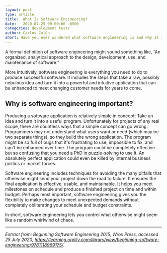 ```yaml
---
layout: post
type: article
title:  What Is Software Engineering?
date:   2020-07-25 09:00:00 -0500
categories: development tests
author: Carlos Colón
short: Have you ever wondered what software engineering is and why it is so important?
---
```

A formal definition of software engineering might sound something like, “An organized, analytical approach to the design, development, use, and maintenance of software.”

More intuitively, software engineering is everything you need to do to produce successful software. It includes the steps that take a raw, possibly nebulous idea and turn it into a powerful and intuitive application that can be enhanced to meet changing customer needs for years to come.

## Why is software engineering important?

Producing a software application is relatively simple in concept: Take an idea and turn it into a useful program. Unfortunately for projects of any real scope, there are countless ways that a simple concept can go wrong. Programmers may not understand what users want or need (which may be two separate things), so they build the wrong application. The program might be so full of bugs that it's frustrating to use, impossible to fix, and can't be enhanced over time. The program could be completely effective but so confusing that you need a PhD in puzzle-solving to use it. An absolutely perfect application could even be killed by internal business politics or market forces.

Software engineering includes techniques for avoiding the many pitfalls that otherwise might send your project down the road to failure. It ensures the final application is effective, usable, and maintainable. It helps you meet milestones on schedule and produce a finished project on time and within budget. Perhaps most important, software engineering gives you the flexibility to make changes to meet unexpected demands without completely obliterating your schedule and budget constraints.

In short, software engineering lets you control what otherwise might seem like a random whirlwind of chaos.

___
*Extract from: Beginning Software Engineering 2015, Wrox Press, accessed 25 July 2020, <https://learning.oreilly.com/library/view/beginning-software-engineering/9781118969175/>.*
